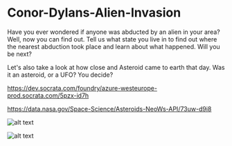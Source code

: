 # Conor-Dylans-Alien-Invasion

Have you ever wondered if anyone was abducted by an alien in your area? Well, now you can find out. Tell us what state you live in to find out where the nearest abduction took place and learn about what happened. Will you be next?

Let's also take a look at how close and Asteroid came to earth that day. Was it an asteroid, or a UFO? You decide?

https://dev.socrata.com/foundry/azure-westeurope-prod.socrata.com/5pzx-id7h


https://data.nasa.gov/Space-Science/Asteroids-NeoWs-API/73uw-d9i8


![alt text](https://i.imgur.com/DJDoFEg.jpg)

![alt text](https://i.imgur.com/gDSD30Z.jpg)
